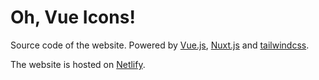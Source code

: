 # Oh, Vue Icons!

Source code of the website. Powered by [Vue.js](https://vuejs.org), [Nuxt.js](https://nuxtjs.org) and [tailwindcss](https://tailwindcss.com).

The website is hosted on [Netlify](https://www.netlify.com/).
